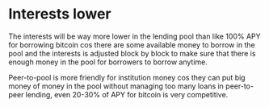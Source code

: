 # Interests lower

The interests will be way more lower in the lending pool than like 100% APY for borrowing bitcoin cos there are some available money to borrow in the pool and the interests is adjusted block by block to make sure that there is enough money in the pool for borrowers to borrow anytime.

Peer-to-pool is more friendly for institution money cos they can put big money of money in the pool without managing too many loans in peer-to-peer lending, even 20-30% of APY for bitcoin is very competitive.
